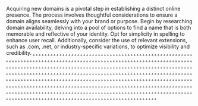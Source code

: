 Acquiring new domains is a pivotal step in establishing a distinct online presence. The process involves thoughtful considerations to ensure a domain aligns seamlessly with your brand or purpose. Begin by researching domain availability, delving into a pool of options to find a name that is both memorable and reflective of your identity. Opt for simplicity in spelling to enhance user recall. Additionally, consider the use of relevant extensions, such as .com, .net, or industry-specific variations, to optimize visibility and credibility.
<a href="https://affiliatedashmarketing.weebly.com/">.</a>
<a href="https://softscanmarketing8727.weebly.com/">.</a>
<a href="https://softscanmarketing8719.weebly.com/">.</a>
<a href="https://softscanmarketing8711.weebly.com/">.</a>
<a href="https://softscanmarketing8703.weebly.com/">.</a>
<a href="https://softscanmarketing8695.weebly.com/">.</a>
<a href="https://affiliateartmarketing.weebly.com/">.</a>
<a href="https://softscanmarketing8731.weebly.com/">.</a>
<a href="https://softscanmarketing8723.weebly.com/">.</a>
<a href="https://softscanmarketing8714.weebly.com/">.</a>
<a href="https://softscanmarketing8707.weebly.com/">.</a>
<a href="https://softscanmarketing8699.weebly.com/">.</a>
<a href="https://worksplaymarketing.weebly.com/">.</a>
<a href="https://softscanmarketing8729.weebly.com/">.</a>
<a href="https://softscanmarketing8721.weebly.com/">.</a>
<a href="https://softscanmarketing8712.weebly.com/">.</a>
<a href="https://softscanmarketing8705.weebly.com/">.</a>
<a href="https://softscanmarketing8697.weebly.com/">.</a>
<a href="https://marketingitemsmarketing.weebly.com/">.</a>
<a href="https://softscanmarketing8733.weebly.com/">.</a>
<a href="https://softscanmarketing8725.weebly.com/">.</a>
<a href="https://softscanmarketing8715.weebly.com/">.</a>
<a href="https://softscanmarketing8709.weebly.com/">.</a>
<a href="https://softscanmarketing8701.weebly.com/">.</a>
<a href="https://codeartmarketing.weebly.com/">.</a>
<a href="https://softscanmarketing8728.weebly.com/">.</a>
<a href="https://softscanmarketing8720.weebly.com/">.</a>
<a href="https://softscanmarketing8713.weebly.com/">.</a>
<a href="https://softscanmarketing8704.weebly.com/">.</a>
<a href="https://softscanmarketing8696.weebly.com/">.</a>
<a href="https://promotestripemarketing.weebly.com/">.</a>
<a href="https://softscanmarketing8732.weebly.com/">.</a>
<a href="https://softscanmarketing8724.weebly.com/">.</a>
<a href="https://softscanmarketing8716.weebly.com/">.</a>
<a href="https://softscanmarketing8708.weebly.com/">.</a>
<a href="https://softscanmarketing8700.weebly.com/">.</a>
<a href="https://campaignfocusmarketing.weebly.com/">.</a>
<a href="https://softscanmarketing8730.weebly.com/">.</a>
<a href="https://softscanmarketing8722.weebly.com/">.</a>
<a href="https://softscanmarketing8717.weebly.com/">.</a>
<a href="https://softscanmarketing8706.weebly.com/">.</a>
<a href="https://softscanmarketing8698.weebly.com/">.</a>
<a href="https://communicationsvaluesmarketing.weebly.com/">.</a>
<a href="https://softscanmarketing8734.weebly.com/">.</a>
<a href="https://softscanmarketing8726.weebly.com/">.</a>
<a href="https://softscanmarketing8718.weebly.com/">.</a>
<a href="https://softscanmarketing8710.weebly.com/">.</a>
<a href="https://softscanmarketing8702.weebly.com/">.</a>
<a href="https://revenuestripemarketingee.weebly.com/">.</a>
<a href="https://softscanmarketing9051.weebly.com/">.</a>
<a href="https://softscanmarketing9039.weebly.com/">.</a>
<a href="https://softscanmarketing9038.weebly.com/">.</a>
<a href="https://softscanmarketing9027.weebly.com/">.</a>
<a href="https://softscanmarketing9015.weebly.com/">.</a>
<a href="https://enginecasemarketingee.weebly.com/">.</a>
<a href="https://softscanmarketing9052.weebly.com/">.</a>
<a href="https://softscanmarketing9040.weebly.com/">.</a>
<a href="https://softscanmarketing9035.weebly.com/">.</a>
<a href="https://softscanmarketing9026.weebly.com/">.</a>
<a href="https://softscanmarketing9017.weebly.com/">.</a>
<a href="https://rigscalemarketingee.weebly.com/">.</a>
<a href="https://softscanmarketing9047.weebly.com/">.</a>
<a href="https://softscanmarketing9043.weebly.com/">.</a>
<a href="https://softscanmarketing9032.weebly.com/">.</a>
<a href="https://softscanmarketing9028.weebly.com/">.</a>
<a href="https://softscanmarketing9019.weebly.com/">.</a>
<a href="https://byteloadmarketingee.weebly.com/">.</a>
<a href="https://softscanmarketing9048.weebly.com/">.</a>
<a href="https://softscanmarketing9045.weebly.com/">.</a>
<a href="https://softscanmarketing9033.weebly.com/">.</a>
<a href="https://softscanmarketing9023.weebly.com/">.</a>
<a href="https://softscanmarketing9021.weebly.com/">.</a>
<a href="https://brandhubmarketingee.weebly.com/">.</a>
<a href="https://startnibblemarketingee.weebly.com/">.</a>
<a href="https://bottomlinevergemarketingee.weebly.com/">.</a>
<a href="https://prbasemarketingee.weebly.com/">.</a>
<a href="https://boxfermarketingee.weebly.com/">.</a>
<a href="https://searchblogmarketingee.weebly.com/">.</a>
<a href="https://boxescaremarketingee.weebly.com/">.</a>
<a href="https://softscanmarketing9054.weebly.com/">.</a>
<a href="https://softscanmarketing9042.weebly.com/">.</a>
<a href="https://softscanmarketing9031.weebly.com/">.</a>
<a href="https://softscanmarketing9024.weebly.com/">.</a>
<a href="https://softscanmarketing9016.weebly.com/">.</a>
<a href="https://nibbledesignmarketingee.weebly.com/">.</a>
<a href="https://softscanmarketing9049.weebly.com/">.</a>
<a href="https://softscanmarketing9041.weebly.com/">.</a>
<a href="https://softscanmarketing9034.weebly.com/">.</a>
<a href="https://softscanmarketing9025.weebly.com/">.</a>
<a href="https://softscanmarketing9018.weebly.com/">.</a>
<a href="https://cyberfocusmarketingee.weebly.com/">.</a>
<a href="https://softscanmarketing9050.weebly.com/">.</a>
<a href="https://softscanmarketing9044.weebly.com/">.</a>
<a href="https://softscanmarketing9036.weebly.com/">.</a>
<a href="https://softscanmarketing9029.weebly.com/">.</a>
<a href="https://softscanmarketing9020.weebly.com/">.</a>
<a href="https://booststoremarketingee.weebly.com/">.</a>
<a href="https://softscanmarketing9053.weebly.com/">.</a>
<a href="https://softscanmarketing9046.weebly.com/">.</a>
<a href="https://softscanmarketing9037.weebly.com/">.</a>
<a href="https://softscanmarketing9030.weebly.com/">.</a>
<a href="https://softscanmarketing9022.weebly.com/">.</a>
<a href="https://growthpostmarketingee.weebly.com/">.</a>
<a href="https://engineshackmarketingee.weebly.com/">.</a>
<a href="https://ppcskillmarketingee.weebly.com/">.</a>
<a href="https://cybernedmarketingee.weebly.com/">.</a>
<a href="https://boxoptionmarketingee.weebly.com/">.</a>
<a href="https://marketinggridmarketingee.weebly.com/">.</a>
<a href="https://retailsparkmarketingee.weebly.com/">.</a>
<a href="https://softscanmarketing9208.weebly.com/">.</a>
<a href="https://softscanmarketing9200.weebly.com/">.</a>
<a href="https://softscanmarketing9193.weebly.com/">.</a>
<a href="https://softscanmarketing9184.weebly.com/">.</a>
<a href="https://softscanmarketing9177.weebly.com/">.</a>
<a href="https://searchdockmarketingee.weebly.com/">.</a>
<a href="https://softscanmarketing9209.weebly.com/">.</a>
<a href="https://softscanmarketing9202.weebly.com/">.</a>
<a href="https://softscanmarketing9199.weebly.com/">.</a>
<a href="https://softscanmarketing9186.weebly.com/">.</a>
<a href="https://softscanmarketing9183.weebly.com/">.</a>
<a href="https://microkitmarketingee.weebly.com/">.</a>
<a href="https://softscanmarketing9211.weebly.com/">.</a>
<a href="https://softscanmarketing9204.weebly.com/">.</a>
<a href="https://softscanmarketing9198.weebly.com/">.</a>
<a href="https://softscanmarketing9188.weebly.com/">.</a>
<a href="https://softscanmarketing9178.weebly.com/">.</a>
<a href="https://labslogicmarketingee.weebly.com/">.</a>
<a href="https://softscanmarketing9214.weebly.com/">.</a>
<a href="https://softscanmarketing9206.weebly.com/">.</a>
<a href="https://softscanmarketing9197.weebly.com/">.</a>
<a href="https://softscanmarketing9190.weebly.com/">.</a>
<a href="https://softscanmarketing9179.weebly.com/">.</a>
<a href="https://adtypemarketingee.weebly.com/">.</a>
<a href="https://promoteclickmarketingee.weebly.com/">.</a>
<a href="https://ppcvillagemarketingee.weebly.com/">.</a>
<a href="https://adsportmarketingee.weebly.com/">.</a>
<a href="https://workswaymarketingee.weebly.com/">.</a>
<a href="https://revenuedropmarketingee.weebly.com/">.</a>
<a href="https://advertisingportmarketingee.weebly.com/">.</a>
<a href="https://softscanmarketing9212.weebly.com/">.</a>
<a href="https://softscanmarketing9201.weebly.com/">.</a>
<a href="https://softscanmarketing9196.weebly.com/">.</a>
<a href="https://softscanmarketing9185.weebly.com/">.</a>
<a href="https://softscanmarketing9182.weebly.com/">.</a>
<a href="https://rigpushmarketingee.weebly.com/">.</a>
<a href="https://softscanmarketing9210.weebly.com/">.</a>
<a href="https://softscanmarketing9203.weebly.com/">.</a>
<a href="https://softscanmarketing9192.weebly.com/">.</a>
<a href="https://softscanmarketing9187.weebly.com/">.</a>
<a href="https://softscanmarketing9176.weebly.com/">.</a>
<a href="https://bottomlineincmarketingee.weebly.com/">.</a>
<a href="https://softscanmarketing9213.weebly.com/">.</a>
<a href="https://softscanmarketing9205.weebly.com/">.</a>
<a href="https://softscanmarketing9194.weebly.com/">.</a>
<a href="https://softscanmarketing9189.weebly.com/">.</a>
<a href="https://softscanmarketing9181.weebly.com/">.</a>
<a href="https://bitlabmarketingee.weebly.com/">.</a>
<a href="https://softscanmarketing9215.weebly.com/">.</a>
<a href="https://softscanmarketing9207.weebly.com/">.</a>
<a href="https://softscanmarketing9195.weebly.com/">.</a>
<a href="https://softscanmarketing9191.weebly.com/">.</a>
<a href="https://softscanmarketing9180.weebly.com/">.</a>
<a href="https://searchoffermarketingee.weebly.com/">.</a>
<a href="https://campaignhivemarketingee.weebly.com/">.</a>
<a href="https://brandingglowmarketingee.weebly.com/">.</a>
<a href="https://brandproductmarketingee.weebly.com/">.</a>
<a href="https://droidcapsulemarketingee.weebly.com/">.</a>
<a href="https://bytessensemarketingee.weebly.com/">.</a>
<a href="https://ppccrewmarketingee.weebly.com/">.</a>
<a href="https://softscanmarketing9128.weebly.com/">.</a>
<a href="https://softscanmarketing9120.weebly.com/">.</a>
<a href="https://softscanmarketing9112.weebly.com/">.</a>
<a href="https://softscanmarketing9105.weebly.com/">.</a>
<a href="https://softscanmarketing9096.weebly.com/">.</a>
<a href="https://growthcompanymarketingee.weebly.com/">.</a>
<a href="https://softscanmarketing9130.weebly.com/">.</a>
<a href="https://softscanmarketing9123.weebly.com/">.</a>
<a href="https://softscanmarketing9119.weebly.com/">.</a>
<a href="https://softscanmarketing9106.weebly.com/">.</a>
<a href="https://softscanmarketing9098.weebly.com/">.</a>
<a href="https://realstrategymarketingee.weebly.com/">.</a>
<a href="https://softscanmarketing9132.weebly.com/">.</a>
<a href="https://softscanmarketing9124.weebly.com/">.</a>
<a href="https://softscanmarketing9115.weebly.com/">.</a>
<a href="https://softscanmarketing9111.weebly.com/">.</a>
<a href="https://softscanmarketing9100.weebly.com/">.</a>
<a href="https://chipleadermarketingee.weebly.com/">.</a>
<a href="https://softscanmarketing9134.weebly.com/">.</a>
<a href="https://softscanmarketing9126.weebly.com/">.</a>
<a href="https://softscanmarketing9117.weebly.com/">.</a>
<a href="https://softscanmarketing9108.weebly.com/">.</a>
<a href="https://softscanmarketing9102.weebly.com/">.</a>
<a href="https://campaignalmarketingee.weebly.com/">.</a>
<a href="https://b2bitemsmarketingee.weebly.com/">.</a>
<a href="https://adlinemarketingee.weebly.com/">.</a>
<a href="https://viralconceptmarketingee.weebly.com/">.</a>
<a href="https://upoptimizemarketingee.weebly.com/">.</a>
<a href="https://scalebarnmarketingee.weebly.com/">.</a>
<a href="https://brandingstormmarketingee.weebly.com/">.</a>
<a href="https://softscanmarketing9129.weebly.com/">.</a>
<a href="https://softscanmarketing9121.weebly.com/">.</a>
<a href="https://softscanmarketing9113.weebly.com/">.</a>
<a href="https://softscanmarketing9104.weebly.com/">.</a>
<a href="https://softscanmarketing9097.weebly.com/">.</a>
<a href="https://analyticsvillagemarketingee.weebly.com/">.</a>
<a href="https://softscanmarketing9131.weebly.com/">.</a>
<a href="https://softscanmarketing9122.weebly.com/">.</a>
<a href="https://softscanmarketing9114.weebly.com/">.</a>
<a href="https://softscanmarketing9107.weebly.com/">.</a>
<a href="https://softscanmarketing9099.weebly.com/">.</a>
<a href="https://metamediamarketingee.weebly.com/">.</a>
<a href="https://softscanmarketing9133.weebly.com/">.</a>
<a href="https://softscanmarketing9125.weebly.com/">.</a>
<a href="https://softscanmarketing9116.weebly.com/">.</a>
<a href="https://softscanmarketing9109.weebly.com/">.</a>
<a href="https://softscanmarketing9101.weebly.com/">.</a>
<a href="https://cryptledmarketingee.weebly.com/">.</a>
<a href="https://softscanmarketing9135.weebly.com/">.</a>
<a href="https://softscanmarketing9127.weebly.com/">.</a>
<a href="https://softscanmarketing9118.weebly.com/">.</a>
<a href="https://softscanmarketing9110.weebly.com/">.</a>
<a href="https://softscanmarketing9103.weebly.com/">.</a>
<a href="https://targetitymarketingee.weebly.com/">.</a>
<a href="https://communicationsviewmarketingee.weebly.com/">.</a>
<a href="https://chipstormmarketingee.weebly.com/">.</a>
<a href="https://analyticscasemarketingee.weebly.com/">.</a>
<a href="https://coreadvertisemarketingee.weebly.com/">.</a>
<a href="https://vectortypemarketingee.weebly.com/">.</a>
<a href="https://softscanmarketing8596.weebly.com/">.</a>
<a href="https://softscanmarketing8852.weebly.com/">.</a>
<a href="https://softscanmarketing8844.weebly.com/">.</a>
<a href="https://softscanmarketing8832.weebly.com/">.</a>
<a href="https://softscanmarketing8829.weebly.com/">.</a>
<a href="https://softscanmarketing8822.weebly.com/">.</a>
<a href="https://softscanmarketing8564.weebly.com/">.</a>
<a href="https://softscanmarketing8969.weebly.com/">.</a>
<a href="https://softscanmarketing8961.weebly.com/">.</a>
<a href="https://softscanmarketing8953.weebly.com/">.</a>
<a href="https://softscanmarketing8943.weebly.com/">.</a>
<a href="https://softscanmarketing8937.weebly.com/">.</a>
<a href="https://softscanmarketing8580.weebly.com/">.</a>
<a href="https://softscanmarketing8967.weebly.com/">.</a>
<a href="https://softscanmarketing8959.weebly.com/">.</a>
<a href="https://softscanmarketing8951.weebly.com/">.</a>
<a href="https://softscanmarketing8944.weebly.com/">.</a>
<a href="https://softscanmarketing8935.weebly.com/">.</a>
<a href="https://softscanmarketing8544.weebly.com/">.</a>
<a href="https://softscanmarketing8971.weebly.com/">.</a>
<a href="https://softscanmarketing8963.weebly.com/">.</a>
<a href="https://softscanmarketing8955.weebly.com/">.</a>
<a href="https://softscanmarketing8950.weebly.com/">.</a>
<a href="https://softscanmarketing8942.weebly.com/">.</a>
<a href="https://softscanmarketing8611.weebly.com/">.</a>
<a href="https://softscanmarketing8603.weebly.com/">.</a>
<a href="https://softscanmarketing8595.weebly.com/">.</a>
<a href="https://softscanmarketing8587.weebly.com/">.</a>
<a href="https://softscanmarketing8579.weebly.com/">.</a>
<a href="https://softscanmarketing8569.weebly.com/">.</a>
<a href="https://softscanmarketing8563.weebly.com/">.</a>
<a href="https://softscanmarketing8556.weebly.com/">.</a>
<a href="https://softscanmarketing8546.weebly.com/">.</a>
<a href="https://softscanmarketing8539.weebly.com/">.</a>
<a href="https://softscanmarketing8588.weebly.com/">.</a>
<a href="https://softscanmarketing8853.weebly.com/">.</a>
<a href="https://softscanmarketing8845.weebly.com/">.</a>
<a href="https://softscanmarketing8837.weebly.com/">.</a>
<a href="https://softscanmarketing8828.weebly.com/">.</a>
<a href="https://softscanmarketing8820.weebly.com/">.</a>
<a href="https://softscanmarketing8555.weebly.com/">.</a>
<a href="https://softscanmarketing8970.weebly.com/">.</a>
<a href="https://softscanmarketing8962.weebly.com/">.</a>
<a href="https://softscanmarketing8954.weebly.com/">.</a>
<a href="https://softscanmarketing8949.weebly.com/">.</a>
<a href="https://softscanmarketing8938.weebly.com/">.</a>
<a href="https://softscanmarketing8570.weebly.com/">.</a>
<a href="https://softscanmarketing8968.weebly.com/">.</a>
<a href="https://softscanmarketing8960.weebly.com/">.</a>
<a href="https://softscanmarketing8952.weebly.com/">.</a>
<a href="https://softscanmarketing8945.weebly.com/">.</a>
<a href="https://softscanmarketing8936.weebly.com/">.</a>
<a href="https://softscanmarketing8540.weebly.com/">.</a>
<a href="https://softscanmarketing8972.weebly.com/">.</a>
<a href="https://softscanmarketing8964.weebly.com/">.</a>
<a href="https://softscanmarketing8956.weebly.com/">.</a>
<a href="https://softscanmarketing8947.weebly.com/">.</a>
<a href="https://softscanmarketing8939.weebly.com/">.</a>
<a href="https://softscanmarketing8612.weebly.com/">.</a>
<a href="https://softscanmarketing8604.weebly.com/">.</a>
<a href="https://seooffermarketingee.weebly.com/">.</a>
<a href="https://softscanmarketing9088.weebly.com/">.</a>
<a href="https://softscanmarketing9080.weebly.com/">.</a>
<a href="https://softscanmarketing9072.weebly.com/">.</a>
<a href="https://softscanmarketing9064.weebly.com/">.</a>
<a href="https://softscanmarketing9055.weebly.com/">.</a>
<a href="https://wizfeedmarketingee.weebly.com/">.</a>
<a href="https://softscanmarketing9090.weebly.com/">.</a>
<a href="https://softscanmarketing9082.weebly.com/">.</a>
<a href="https://softscanmarketing9078.weebly.com/">.</a>
<a href="https://softscanmarketing9066.weebly.com/">.</a>
<a href="https://softscanmarketing9057.weebly.com/">.</a>
<a href="https://scalefuelmarketingee.weebly.com/">.</a>
<a href="https://softscanmarketing9092.weebly.com/">.</a>
<a href="https://softscanmarketing9083.weebly.com/">.</a>
<a href="https://softscanmarketing9074.weebly.com/">.</a>
<a href="https://softscanmarketing9068.weebly.com/">.</a>
<a href="https://softscanmarketing9059.weebly.com/">.</a>
<a href="https://expertsistmarketingee.weebly.com/">.</a>
<a href="https://softscanmarketing9093.weebly.com/">.</a>
<a href="https://softscanmarketing9084.weebly.com/">.</a>
<a href="https://softscanmarketing9076.weebly.com/">.</a>
<a href="https://softscanmarketing9070.weebly.com/">.</a>
<a href="https://softscanmarketing9061.weebly.com/">.</a>
<a href="https://revenuecedmarketingee.weebly.com/">.</a>
<a href="https://boxvibemarketingee.weebly.com/">.</a>
<a href="https://targetyardmarketingee.weebly.com/">.</a>
<a href="https://marketingdropmarketingee.weebly.com/">.</a>
<a href="https://publicideasmarketingee.weebly.com/">.</a>
<a href="https://technosolutionsmarketingee.weebly.com/">.</a>
<a href="https://startinformaticsmarketingee.weebly.com/">.</a>
<a href="https://softscanmarketing9089.weebly.com/">.</a>
<a href="https://softscanmarketing9081.weebly.com/">.</a>
<a href="https://softscanmarketing9079.weebly.com/">.</a>
<a href="https://softscanmarketing9065.weebly.com/">.</a>
<a href="https://softscanmarketing9056.weebly.com/">.</a>
<a href="https://gearcasemarketingee.weebly.com/">.</a>
<a href="https://softscanmarketing9091.weebly.com/">.</a>
<a href="https://softscanmarketing9085.weebly.com/">.</a>
<a href="https://softscanmarketing9073.weebly.com/">.</a>
<a href="https://softscanmarketing9067.weebly.com/">.</a>
<a href="https://softscanmarketing9058.weebly.com/">.</a>
<a href="https://boxesglowmarketingee.weebly.com/">.</a>
<a href="https://softscanmarketing9095.weebly.com/">.</a>
<a href="https://softscanmarketing9086.weebly.com/">.</a>
<a href="https://softscanmarketing9075.weebly.com/">.</a>
<a href="https://softscanmarketing9069.weebly.com/">.</a>
<a href="https://softscanmarketing9060.weebly.com/">.</a>
<a href="https://expertsrisemarketingee.weebly.com/">.</a>
<a href="https://softscanmarketing9094.weebly.com/">.</a>
<a href="https://softscanmarketing9087.weebly.com/">.</a>
<a href="https://softscanmarketing9077.weebly.com/">.</a>
<a href="https://softscanmarketing9071.weebly.com/">.</a>
<a href="https://softscanmarketing9063.weebly.com/">.</a>
<a href="https://brandhillmarketingee.weebly.com/">.</a>
<a href="https://adspalacemarketingee.weebly.com/">.</a>
<a href="https://cogrowthmarketingee.weebly.com/">.</a>
<a href="https://communicationscaremarketingee.weebly.com/">.</a>
<a href="https://affiliateclickmarketingee.weebly.com/">.</a>
<a href="https://workscentermarketingee.weebly.com/">.</a>
<a href="https://campaignboostmarketingee.weebly.com/">.</a>
<a href="https://softscanmarketing9248.weebly.com/">.</a>
<a href="https://softscanmarketing9241.weebly.com/">.</a>
<a href="https://softscanmarketing9232.weebly.com/">.</a>
<a href="https://softscanmarketing9225.weebly.com/">.</a>
<a href="https://softscanmarketing9216.weebly.com/">.</a>
<a href="https://semshipmarketingee.weebly.com/">.</a>
<a href="https://softscanmarketing9251.weebly.com/">.</a>
<a href="https://softscanmarketing9246.weebly.com/">.</a>
<a href="https://softscanmarketing9234.weebly.com/">.</a>
<a href="https://softscanmarketing9227.weebly.com/">.</a>
<a href="https://softscanmarketing9218.weebly.com/">.</a>
<a href="https://retailscoutmarketingee.weebly.com/">.</a>
<a href="https://softscanmarketing9252.weebly.com/">.</a>
<a href="https://softscanmarketing9240.weebly.com/">.</a>
<a href="https://softscanmarketing9236.weebly.com/">.</a>
<a href="https://softscanmarketing922.weebly.com/">.</a>
<a href="https://softscanmarketing9220.weebly.com/">.</a>
<a href="https://bottomlinecedmarketingee.weebly.com/">.</a>
<a href="https://softscanmarketing9254.weebly.com/">.</a>
<a href="https://softscanmarketing9243.weebly.com/">.</a>
<a href="https://softscanmarketing9238.weebly.com/">.</a>
<a href="https://softscanmarketing9229.weebly.com/">.</a>
<a href="https://softscanmarketing9222.weebly.com/">.</a>
<a href="https://informaticsgridmarketingee.weebly.com/">.</a>
<a href="https://worksoptionmarketingee.weebly.com/">.</a>
<a href="https://brandfitmarketingee.weebly.com/">.</a>
<a href="https://metabitsmarketingee.weebly.com/">.</a>
<a href="https://advertisecasemarketingee.weebly.com/">.</a>
<a href="https://technologiesianmarketingee.weebly.com/">.</a>
<a href="https://boxgurumarketingee.weebly.com/">.</a>
<a href="https://softscanmarketing9250.weebly.com/">.</a>
<a href="https://softscanmarketing9242.weebly.com/">.</a>
<a href="https://softscanmarketing9233.weebly.com/">.</a>
<a href="https://softscanmarketing9226.weebly.com/">.</a>
<a href="https://softscanmarketing9217.weebly.com/">.</a>
<a href="https://growthworkmarketingee.weebly.com/">.</a>
<a href="https://softscanmarketing9249.weebly.com/">.</a>
<a href="https://softscanmarketing9247.weebly.com/">.</a>
<a href="https://softscanmarketing9235.weebly.com/">.</a>
<a href="https://softscanmarketing9228.weebly.com/">.</a>
<a href="https://softscanmarketing9219.weebly.com/">.</a>
<a href="https://advertisedeckmarketingee.weebly.com/">.</a>
<a href="https://softscanmarketing9253.weebly.com/">.</a>
<a href="https://softscanmarketing9244.weebly.com/">.</a>
<a href="https://softscanmarketing9237.weebly.com/">.</a>
<a href="https://softscanmarketing9231.weebly.com/">.</a>
<a href="https://softscanmarketing9221.weebly.com/">.</a>
<a href="https://waresivemarketingee.weebly.com/">.</a>
<a href="https://softscanmarketing9255.weebly.com/">.</a>
<a href="https://softscanmarketing9245.weebly.com/">.</a>
<a href="https://softscanmarketing9239.weebly.com/">.</a>
<a href="https://softscanmarketing9230.weebly.com/">.</a>
<a href="https://softscanmarketing9223.weebly.com/">.</a>
<a href="https://scaleskillmarketingee.weebly.com/">.</a>
<a href="https://cowarezmarketingee.weebly.com/">.</a>
<a href="https://rigproductsmarketingee.weebly.com/">.</a>
<a href="https://trueaffiliatemarketingee.weebly.com/">.</a>
<a href="https://digitalscopemarketingee.weebly.com/">.</a>
<a href="https://warezretailsmarketingee.weebly.com/">.</a>
<a href="https://boxcastmarketingee.weebly.com/">.</a>
<a href="https://softscanmarketing9168.weebly.com/">.</a>
<a href="https://softscanmarketing9164.weebly.com/">.</a>
<a href="https://softscanmarketing9156.weebly.com/">.</a>
<a href="https://softscanmarketing9144.weebly.com/">.</a>
<a href="https://softscanmarketing9137.weebly.com/">.</a>
<a href="https://waremedmarketingee.weebly.com/">.</a>
<a href="https://softscanmarketing9169.weebly.com/">.</a>
<a href="https://softscanmarketing9160.weebly.com/">.</a>
<a href="https://softscanmarketing9154.weebly.com/">.</a>
<a href="https://softscanmarketing9145.weebly.com/">.</a>
<a href="https://softscanmarketing9138.weebly.com/">.</a>
<a href="https://searchpushmarketingee.weebly.com/">.</a>
<a href="https://softscanmarketing9174.weebly.com/">.</a>
<a href="https://softscanmarketing9163.weebly.com/">.</a>
<a href="https://softscanmarketing9153.weebly.com/">.</a>
<a href="https://softscanmarketing9148.weebly.com/">.</a>
<a href="https://softscanmarketing9140.weebly.com/">.</a>
<a href="https://interactivefeedmarketingee.weebly.com/">.</a>
<a href="https://softscanmarketing9171.weebly.com/">.</a>
<a href="https://softscanmarketing9162.weebly.com/">.</a>
<a href="https://softscanmarketing9155.weebly.com/">.</a>
<a href="https://softscanmarketing9149.weebly.com/">.</a>
<a href="https://softscanmarketing9141.weebly.com/">.</a>
<a href="https://byterisemarketingee.weebly.com/">.</a>
<a href="https://datamostmarketingee.weebly.com/">.</a>
<a href="https://waredesignmarketingee.weebly.com/">.</a>
<a href="https://zentechnologiesmarketingee.weebly.com/">.</a>
<a href="https://rackiummarketingee.weebly.com/">.</a>
<a href="https://microsensemarketingee.weebly.com/">.</a>
<a href="https://coretargetmarketingee.weebly.com/">.</a>
<a href="https://softscanmarketing9170.weebly.com/">.</a>
<a href="https://softscanmarketing9161.weebly.com/">.</a>
<a href="https://softscanmarketing9152.weebly.com/">.</a>
<a href="https://softscanmarketing9147.weebly.com/">.</a>
<a href="https://softscanmarketing9136.weebly.com/">.</a>
<a href="https://bottomlinetrademarketingee.weebly.com/">.</a>
<a href="https://softscanmarketing9172.weebly.com/">.</a>
<a href="https://softscanmarketing9165.weebly.com/">.</a>
<a href="https://softscanmarketing9157.weebly.com/">.</a>
<a href="https://softscanmarketing9146.weebly.com/">.</a>
<a href="https://softscanmarketing9139.weebly.com/">.</a>
<a href="https://botiummarketingee.weebly.com/">.</a>
<a href="https://softscanmarketing9173.weebly.com/">.</a>
<a href="https://softscanmarketing9166.weebly.com/">.</a>
<a href="https://softscanmarketing9158.weebly.com/">.</a>
<a href="https://softscanmarketing9151.weebly.com/">.</a>
<a href="https://softscanmarketing9143.weebly.com/">.</a>
<a href="https://warescorpmarketingee.weebly.com/">.</a>
<a href="https://softscanmarketing9175.weebly.com/">.</a>
<a href="https://softscanmarketing9167.weebly.com/">.</a>
<a href="https://softscanmarketing9159.weebly.com/">.</a>
<a href="https://softscanmarketing9150.weebly.com/">.</a>
<a href="https://softscanmarketing9142.weebly.com/">.</a>
<a href="https://affiliatelabmarketingee.weebly.com/">.</a>
<a href="https://bottomlineproductsmarketingee.weebly.com/">.</a>
<a href="https://datadeckmarketingee.weebly.com/">.</a>
<a href="https://expertscompanymarketingee.weebly.com/">.</a>
<a href="https://droidgrammarketingee.weebly.com/">.</a>
<a href="https://labsviewmarketingee.weebly.com/">.</a>
<a href="https://softscanmarketing8598.weebly.com/">.</a>
<a href="https://softscanmarketing9008.weebly.com/">.</a>
<a href="https://softscanmarketing9000.weebly.com/">.</a>
<a href="https://softscanmarketing8991.weebly.com/">.</a>
<a href="https://softscanmarketing8983.weebly.com/">.</a>
<a href="https://softscanmarketing8977.weebly.com/">.</a>
<a href="https://softscanmarketing8559.weebly.com/">.</a>
<a href="https://softscanmarketing9011.weebly.com/">.</a>
<a href="https://softscanmarketing9003.weebly.com/">.</a>
<a href="https://softscanmarketing8995.weebly.com/">.</a>
<a href="https://softscanmarketing8987.weebly.com/">.</a>
<a href="https://softscanmarketing8979.weebly.com/">.</a>
<a href="https://softscanmarketing8582.weebly.com/">.</a>
<a href="https://softscanmarketing9009.weebly.com/">.</a>
<a href="https://softscanmarketing9001.weebly.com/">.</a>

